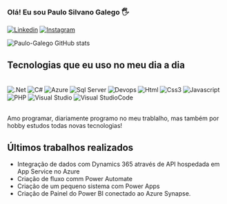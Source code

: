 ### Olá! Eu sou Paulo Silvano Galego 🖐️

[![Linkedin](https://img.shields.io/badge/LinkedIn-0077B5?style=for-the-badge&logo=linkedin&logoColor=white)](https://www.linkedin.com/in/paulo-silvano-galego/)
[![Instagram](https://img.shields.io/badge/Instagram-E4405F?style=for-the-badge&logo=instagram&logoColor=white)](https://www.instagram.com/paulosilvanogalego)


![Paulo-Galego GitHub stats](https://github-readme-stats.vercel.app/api?username=paulo-galego&show_icons=true&theme=dracula)


## Tecnologias que eu uso no meu dia a dia

<div style="display: inline_block"></br>
     <img align="center" alt=".Net" src="https://img.shields.io/badge/.NET-5C2D91?style=for-the-badge&logo=.net&logoColor=white"/>
    <img align="center" alt="C#" src="https://img.shields.io/badge/C%23-239120?style=for-the-badge&logo=c-sharp&logoColor=white"/>
    <img align="center" alt="Azure" src="https://img.shields.io/badge/Microsoft_Azure-0089D6?style=for-the-badge&logo=microsoft-azure&logoColor=white"/>
    <img align="center" alt="Sql Server" src="https://img.shields.io/badge/Microsoft_SQL_Server-CC2927?style=for-the-badge&logo=microsoft-sql-server&logoColor=white"/>
      <img align="center" alt="Devops" src="https://img.shields.io/badge/Azure_DevOps-0078D7?style=for-the-badge&logo=azure-devops&logoColor=white"/>
       <img align="center" alt="Html" src="https://img.shields.io/badge/HTML5-E34F26?style=for-the-badge&logo=html5&logoColor=white"/>
       <img align="center" alt="Css3" src="https://img.shields.io/badge/CSS3-1572B6?style=for-the-badge&logo=css3&logoColor=white"/>
        <img align="center" alt="Javascript" src="https://img.shields.io/badge/JavaScript-323330?style=for-the-badge&logo=javascript&logoColor=F7DF1E"/>
         <img align="center" alt="PHP" src="https://img.shields.io/badge/PHP-777BB4?style=for-the-badge&logo=php&logoColor=white"/>
           <img align="center" alt="Visual Studio" src="https://img.shields.io/badge/Visual_Studio-5C2D91?style=for-the-badge&logo=visual%20studio&logoColor=white"/>
           <img align="center" alt="Visual StudioCode" src="https://img.shields.io/badge/Visual_Studio_Code-0078D4?style=for-the-badge&logo=visual%20studio%20code&logoColor=white"/>
    
</div><br/>

Amo programar, diariamente programo no meu trablalho, mas também por hobby estudos todas novas tecnologias!

## Últimos trabalhos realizados

- Integração de dados com Dynamics 365 através de API hospedada em App Service no Azure
- Criação de fluxo comm Power Automate
- Criação de um pequeno sistema com Power Apps
- Criação de Painel do Power BI conectado ao Azure Synapse.

